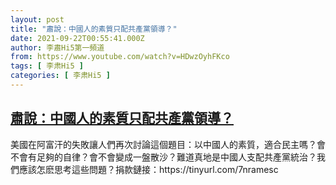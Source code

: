 ```yaml
---
layout: post
title: "肅說：中國人的素質只配共產黨領導？"
date: 2021-09-22T00:55:41.000Z
author: 李肅Hi5第一頻道
from: https://www.youtube.com/watch?v=HDwzOyhFKco
tags: [ 李肃Hi5 ]
categories: [ 李肃Hi5 ]
---
```

<!--1632272141000-->
[肅說：中國人的素質只配共產黨領導？](https://www.youtube.com/watch?v=HDwzOyhFKco)
------

<div>
美國在阿富汗的失敗讓人們再次討論這個題目：以中國人的素質，適合民主嗎？會不會有足夠的自律？會不會變成一盤散沙？難道真地是中國人支配共產黨統治？我們應該怎麽思考這些問題？捐款鏈接：https://tinyurl.com/7nramesc
</div>
